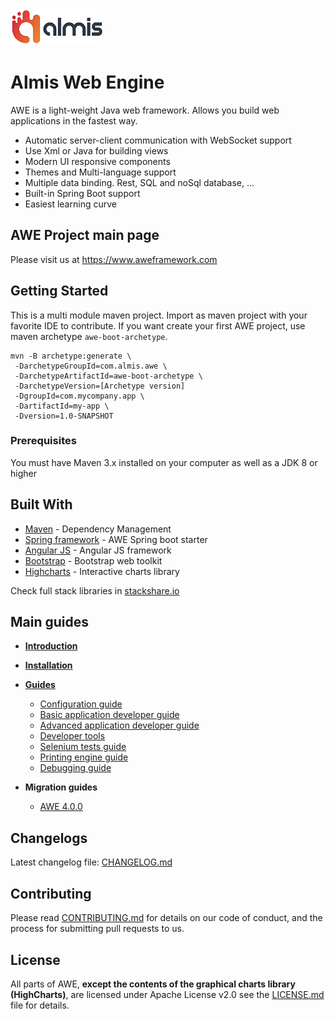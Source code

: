 ![logo_almis](wiki/images/logo_almis.png)

# **Almis Web Engine**

AWE is a light-weight Java web framework. Allows you build web applications in the fastest way.

- Automatic server-client communication with WebSocket support
- Use Xml or Java for building views
- Modern UI responsive components
- Themes and Multi-language support
- Multiple data binding. Rest, SQL and noSql database, ...
- Built-in Spring Boot support
- Easiest learning curve

## AWE Project main page

Please visit us at https://www.aweframework.com

## Getting Started

This is a multi module maven project. Import as maven project with your favorite IDE to contribute. If you want create your first AWE project, use maven archetype `awe-boot-archetype`.

```
mvn -B archetype:generate \
 -DarchetypeGroupId=com.almis.awe \
 -DarchetypeArtifactId=awe-boot-archetype \
 -DarchetypeVersion=[Archetype version]
 -DgroupId=com.mycompany.app \
 -DartifactId=my-app \
 -Dversion=1.0-SNAPSHOT 
```

### Prerequisites
You must have Maven 3.x installed on your computer as well as a JDK 8 or higher

## Built With
* [Maven](https://maven.apache.org/) - Dependency Management
* [Spring framework](https://spring.io/) - AWE Spring boot starter
* [Angular JS](https://angularjs.org/) - Angular JS framework
* [Bootstrap](https://getbootstrap.com/) - Bootstrap web toolkit
* [Highcharts](https://www.highcharts.com/) - Interactive charts library

Check full stack libraries in [stackshare.io](https://stackshare.io/almis-informatica-financiera/awe)

## Main guides

* **[Introduction](wiki/introduction.md)**
* **[Installation](wiki/installation.md)**
* **[Guides](wiki/guides.md)**
  * [Configuration guide](wiki/configuration-guide.md)
  * [Basic application developer guide](wiki/basic-developer-guide.md)
  * [Advanced application developer guide](wiki/advanced-developer-guide.md)
  * [Developer tools](wiki/developer-tools.md)
  * [Selenium tests guide](wiki/selenium-tests-guide.md)
  * [Printing engine guide](wiki/print-guide.md)
  * [Debugging guide](wiki/debugging-guide.md)

* **Migration guides**
  * [AWE 4.0.0](wiki/awe-4.0-migration-guide.md)
  
## Changelogs

Latest changelog file: [CHANGELOG.md](CHANGELOG.md)

## Contributing

Please read [CONTRIBUTING.md](CONTRIBUTING.md) for details on our code of conduct, and the process for submitting pull requests to us.

## License

All parts of AWE, **except the contents of the graphical charts library (HighCharts)**, are licensed
under Apache License v2.0 see the [LICENSE.md](LICENSE.md) file for details.